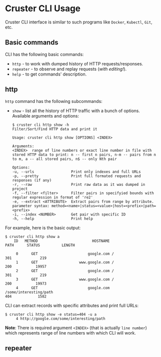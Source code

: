 # Cruster CLI Usage

Cruster CLI interface is similar to such programs like `Docker`, `Kubectl`, `Git`, etc.

## Basic commands

CLI has the following basic commands:

- `http` - to work with dumped history of HTTP requests/responses.
- `repeater` - to observe and replay requests (*with editing!*).
- `help` - to get commands' description.

## http

`http` command has the following subcommands:

- `show` - list all the history of HTTP traffic with a bunch of options.
Available arguments and options:

    ```shell
    $ cruster cli http show -h
    Filter/Sort/Find HTTP data and print it

    Usage: cruster cli http show [OPTIONS] <INDEX>

    Arguments:
    <INDEX>  range of line numbers or exact line number in file with stored HTTP data to print: n -- first n pairs, n-m -- pairs from n to m, a -- all stored pairs, n$ -- only Nth pair

    Options:
    -u, --urls                 Print only indexes and full URLs
    -p, --pretty               Print full formated requests and responses (if any)
    -r, --raw                  Print raw data as it was dumped in project
    -f, --filter <filter>      Filter pairs in specifyied bounds with regular expression in format of 're2'
    -e, --extract <ATTRIBUTE>  Extract pairs from range by attribute. parameter syntax: method=<name>|status=<value>|host=<prefix>|path=<prefix>
    -i, --index <NUMBER>       Get pair with specific ID
    -h, --help                 Print help
    ```

For example, here is the basic output:

```shell
$ cruster cli http show a
    ID   METHOD                         HOSTNAME                                                                   PATH      STATUS          LENGTH

     0      GET                       google.com /                                                                              301             219
     1      GET                   www.google.com /                                                                              200           19957
     2      GET                       google.com /                                                                              301             219
     3      GET                   www.google.com /                                                                              200           19973
     4      GET                       google.com /some/interesting/path                                                         404            1582
```

CLI can extract records with specific attributes and print full URLs:

```shell
$ cruster cli http show -e status=404 -u a
     4 http://google.com/some/interesting/path
```

**Note**: There is required argument `<INDEX>` (that is actually `line number`) which represents range of line numbers with which CLI will work.

## repeater


